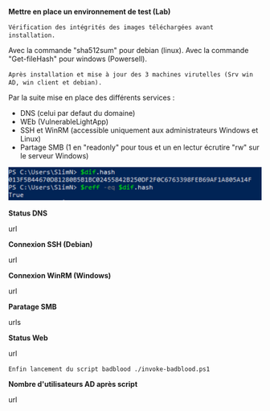 **Mettre en place un environnement de test (Lab)**


    Vérification des intégrités des images téléchargées avant installation.
Avec la commande "sha512sum" pour debian (linux).
Avec la commande "Get-fileHash" pour windows (Powersell).


    Après installation et mise à jour des 3 machines virutelles (Srv win AD, win client et debian).
Par la suite mise en place des différents services :
- DNS (celui par defaut du domaine)
- WEb (VulnerableLightApp)
- SSH et WinRM (accessible uniquement aux administrateurs Windows et Linux)
- Partage SMB (1 en "readonly" pour tous et un en lectur écrutire "rw" sur le serveur Windows)

![alt tag](https://github.com/Slimnad/Mise_en_place_Lab_Test/blob/main/HASH_deb.png?raw=true)

**Status DNS**

url

**Connexion SSH (Debian)**

url

**Connexion WinRM (Windows)**

url

**Paratage SMB**

urls

**Status Web**

url

    Enfin lancement du script badblood ./invoke-badblood.ps1

**Nombre d'utilisateurs AD après script**

url

